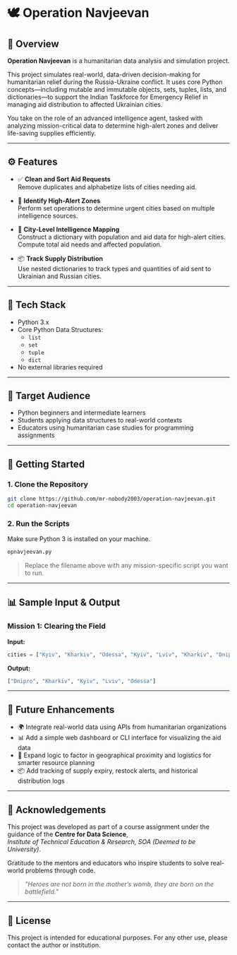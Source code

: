 # 🕊️ Operation Navjeevan

## 📖 Overview

**Operation Navjeevan** is a humanitarian data analysis and simulation project.

This project simulates real-world, data-driven decision-making for humanitarian relief during the Russia-Ukraine conflict. It uses core Python concepts—including mutable and immutable objects, sets, tuples, lists, and dictionaries—to support the Indian Taskforce for Emergency Relief in managing aid distribution to affected Ukrainian cities.

You take on the role of an advanced intelligence agent, tasked with analyzing mission-critical data to determine high-alert zones and deliver life-saving supplies efficiently.

---

## ⚙️ Features

- ✅ **Clean and Sort Aid Requests**  
  Remove duplicates and alphabetize lists of cities needing aid.

- 🚨 **Identify High-Alert Zones**  
  Perform set operations to determine urgent cities based on multiple intelligence sources.

- 🧠 **City-Level Intelligence Mapping**  
  Construct a dictionary with population and aid data for high-alert cities. Compute total aid needs and affected population.

- 📦 **Track Supply Distribution**  
  Use nested dictionaries to track types and quantities of aid sent to Ukrainian and Russian cities.

---

## 🧪 Tech Stack

- Python 3.x
- Core Python Data Structures:
  - `list`
  - `set`
  - `tuple`
  - `dict`
- No external libraries required

---

## 🎯 Target Audience

- Python beginners and intermediate learners  
- Students applying data structures to real-world contexts  
- Educators using humanitarian case studies for programming assignments

---

## 🚀 Getting Started

### 1. Clone the Repository

```bash
git clone https://github.com/mr-nobody2003/operation-navjeevan.git
cd operation-navjeevan
```

### 2. Run the Scripts

Make sure Python 3 is installed on your machine.

```bash
opnavjeevan.py
```

> Replace the filename above with any mission-specific script you want to run.

---

## 📊 Sample Input & Output

### Mission 1: Clearing the Field

**Input:**
```python
cities = ["Kyiv", "Kharkiv", "Odessa", "Kyiv", "Lviv", "Kharkiv", "Dnipro"]
```

**Output:**
```python
["Dnipro", "Kharkiv", "Kyiv", "Lviv", "Odessa"]
```

---

## 🔮 Future Enhancements

- 🌍 Integrate real-world data using APIs from humanitarian organizations  
- 📊 Add a simple web dashboard or CLI interface for visualizing the aid data  
- 🧭 Expand logic to factor in geographical proximity and logistics for smarter resource planning  
- 📦 Add tracking of supply expiry, restock alerts, and historical distribution logs

---

## 🙌 Acknowledgements

This project was developed as part of a course assignment under the guidance of the **Centre for Data Science**,  
*Institute of Technical Education & Research, SOA (Deemed to be University)*.

Gratitude to the mentors and educators who inspire students to solve real-world problems through code.

> *"Heroes are not born in the mother’s womb, they are born on the battlefield."*

---

## 📄 License

This project is intended for educational purposes. For any other use, please contact the author or institution.
